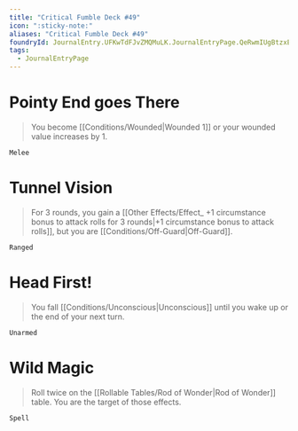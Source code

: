 ```yaml
---
title: "Critical Fumble Deck #49"
icon: ":sticky-note:"
aliases: "Critical Fumble Deck #49"
foundryId: JournalEntry.UFKwTdFJvZMQMuLK.JournalEntryPage.QeRwmIUgBtzxElzk
tags:
  - JournalEntryPage
---
```

# Pointy End goes There

> You become [[Conditions/Wounded|Wounded 1]] or your wounded value increases by 1.

`Melee`

# Tunnel Vision

> For 3 rounds, you gain a [[Other Effects/Effect_ +1 circumstance bonus to attack rolls for 3 rounds|+1 circumstance bonus to attack rolls]], but you are [[Conditions/Off-Guard|Off-Guard]].

`Ranged`

# Head First!

> You fall [[Conditions/Unconscious|Unconscious]] until you wake up or the end of your next turn.

`Unarmed`

# Wild Magic

> Roll twice on the [[Rollable Tables/Rod of Wonder|Rod of Wonder]] table. You are the target of those effects.

`Spell`